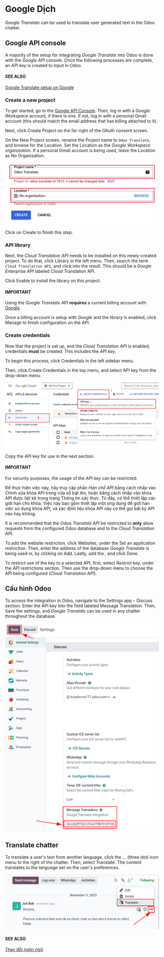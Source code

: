 # Google Dịch

*Google Translate* can be used to translate user generated text in the Odoo chatter.

## Google API console

A majority of the setup for integrating *Google Translate* into Odoo is done with the *Google API
console*. Once the following processes are complete, an *API key* is created to input in Odoo.

#### SEE ALSO
[Google Translate setup on Google](https://cloud.google.com/translate/docs/setup)

### Create a new project

To get started, go to the [Google API Console](https://console.developers.google.com). Then, log
in with a *Google Workspace* account, if there is one. If not, log in with a personal Gmail account
(this should match the email address that has billing attached to it).

Next, click Create Project on the far-right of the OAuth consent screen.

On the New Project screen, rename the Project name to `Odoo Translate`, and
browse for the Location. Set the Location as the *Google Workspace
organization*. If a personal Gmail account is being used, leave the Location as
No Organization.

![Project Name and Location for Google OAuth.](../../../.gitbook/assets/new-project1.png)

Click on Create to finish this step.

### API library

Next, the *Cloud Translation API* needs to be installed on this newly-created project. To do that,
click Library in the left menu. Then, search the term `Cloud Translation API`, and
click into the result. This should be a *Google Enterprise API* labeled Cloud Translation
API.

Click Enable to install the library on this project.

#### IMPORTANT
Using the *Google Translate* API **requires** a current billing account with [Google](https://myaccount.google.com/).

Once a billing account is setup with *Google* and the library is enabled, click Manage
to finish configuration on the API.

### Create credentials

Now that the project is set up, and the *Cloud Translation API* is enabled, credentials **must** be
created. This includes the *API key*.

To begin this process, click Credentials in the left sidebar menu.

Then, click Create Credentials in the top menu, and select API key from the
drop-down menu.

![Create an API key in the Google API console.](../../../.gitbook/assets/api-key.png)

Copy the API key for use in the next section.

#### IMPORTANT
For security purposes, the usage of the *API key* can be restricted.

Để thực hiện việc này, hãy truy cập phần *Hạn chế API* bằng cách nhấp vào Chỉnh sửa khóa API trong cửa sổ bật lên, hoặc bằng cách nhấp vào khóa API được liệt kê trong trang Thông tin xác thực. Từ đây, có thể thiết lập các giới hạn cho khóa. Việc này bao gồm thiết lập một ứng dụng để giới hạn việc sử dụng khóa API, và xác định liệu khóa API này có thể gọi bất kỳ API nào hay không.

It is recommended that the Odoo *Translate API* be restricted to **only** allow requests from the
configured Odoo database and to the *Cloud Translation API*.

To add the website restriction, click Websites, under the Set an
application restriction. Then, enter the address of the database *Google Translate* is being
used in, by clicking on Add. Lastly, add the ,
and click Done.

To restrict use of the key to a selected API, first, select Restrict key, under the
API restrictions section. Then use the drop-down menu to choose the API being
configured (*Cloud Translation API*).

## Cấu hình Odoo

To access the integration in Odoo, navigate to the Settings app ‣ Discuss
section. Enter the API key into the field labeled Message Translation. Then,
Save the settings, and *Google Translate* can be used in any chatter throughout the
database.

![Odoo configuration of the API key from the *Google API Console*.](../../../.gitbook/assets/odoo-config.png)

## Translate chatter

To translate a user's text from another language, click the ... (three dot) icon menu to
the right of the chatter. Then, select Translate. The content translates to the
*language* set on the user's preferences.

![Google Translate present in an Odoo database's chatter.](../../../.gitbook/assets/google-translate.png)

#### SEE ALSO
[Thay đổi ngôn ngữ](../users/language.md#language-install)
